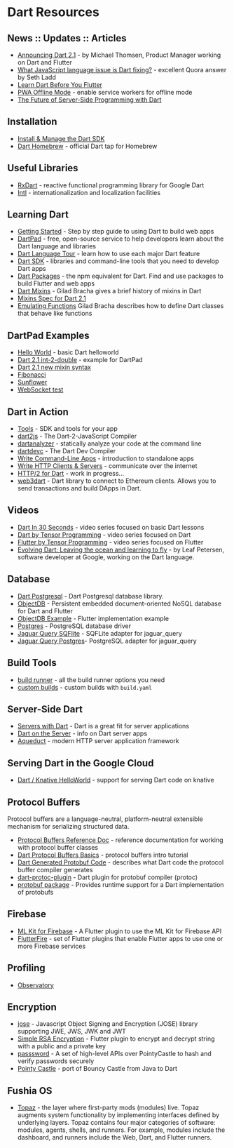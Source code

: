 # Dart Resources

## News :: Updates :: Articles
  - [Announcing Dart 2.1](https://medium.com/dartlang/announcing-dart-2-1-improved-performance-usability-9f55fca6f31a) - by Michael Thomsen, Product Manager working on Dart and Flutter
  - [What JavaScript language issue is Dart fixing?](https://bit.ly/2PPEjEF) - excellent Quora answer by Seth Ladd
  - [Learn Dart Before You Flutter](https://bit.ly/2AYtybe)
  - [PWA Offline Mode](https://bit.ly/2qHjLQN) - enable service workers for offline mode
  - [The Future of Server-Side Programming with Dart](https://bit.ly/2OBn71d)

## Installation
  - [Install & Manage the Dart SDK](https://webdev.dartlang.org/tools/sdk#install)
  - [Dart Homebrew](https://github.com/dart-lang/homebrew-dart) - official Dart tap for Homebrew

## Useful Libraries 
  - [RxDart](https://pub.dartlang.org/packages/rxdart) - reactive functional programming library for Google Dart
  - [Intl](https://pub.dartlang.org/packages/intl) - internationalization and localization facilities

## Learning Dart
  - [Getting Started](https://webdev.dartlang.org/guides/get-started) - Step by step guide to using Dart to build web apps
  - [DartPad](https://dartpad.dartlang.org/) - free, open-source service to help developers learn about the Dart language and libraries
  - [Dart Language Tour](https://www.dartlang.org/guides/language/language-tour) - learn how to use each major Dart feature
  - [Dart SDK](https://www.dartlang.org/tools/sdk) - libraries and command-line tools that you need to develop Dart apps
  - [Dart Packages](https://pub.dartlang.org/) - the npm equivalent for Dart. Find and use packages to build Flutter and web apps
  - [Dart Mixins](https://www.dartlang.org/articles/language/mixins) - Gilad Bracha gives a brief history of mixins in Dart
  - [Mixins Spec for Dart 2.1](https://github.com/dart-lang/language/blob/master/accepted/2.1/super-mixins/feature-specification.md)
  - [Emulating Functions](https://www.dartlang.org/articles/language/emulating-functions) Gilad Bracha describes how to define Dart classes that behave like functions

## DartPad Examples
  - [Hello World](https://dartpad.dartlang.org/215ba63265350c02dfbd586dfd30b8c3) - basic Dart helloworld
  - [Dart 2.1 int-2-double](https://dartpad.dartlang.org/e93b969fed77325db0b848a85f1cf78e) - example for DartPad
  - [Dart 2.1 new mixin syntax](https://dartpad.dartlang.org/b60dc2fc7ea49acecb1fd2b57bf9be57)
  - [Fibonacci](https://dartpad.dartlang.org/7d78af42d7b0aedfd92f00899f93561b)
  - [Sunflower](https://dartpad.dartlang.org/a559420eed617dab7a196b5ea0b64fba)
  - [WebSocket test](https://dartpad.dartlang.org/cb9b199b1085873de191e32a1dd5ca4f)

## Dart in Action
  - [Tools](https://www.dartlang.org/tools) - SDK and tools for your app
  - [dart2js](https://webdev.dartlang.org/tools/dart2js) - The Dart-2-JavaScript Compiler
  - [dartanalyzer](https://github.com/dart-lang/sdk/tree/master/pkg/analyzer_cli#dartanalyzer) - statically analyze your code at the command line
  - [dartdevc](https://webdev.dartlang.org/tools/dartdevc) - The Dart Dev Compiler
  - [Write Command-Line Apps](https://www.dartlang.org/tutorials/dart-vm/cmdline) - introduction to standalone apps
  - [Write HTTP Clients & Servers](https://www.dartlang.org/tutorials/dart-vm/httpserver) - communicate over the internet
  - [HTTP/2 for Dart](https://github.com/dart-lang/http2) - work in progress...
  - [web3dart](https://pub.dartlang.org/packages/web3dart) - Dart library to connect to Ethereum clients. Allows you to send transactions and build DApps in Dart.

## Videos
  - [Dart In 30 Seconds](https://www.youtube.com/results?search_query=%23DartIn30Seconds) - video series focused on basic Dart lessons
  - [Dart by Tensor Programming](https://bit.ly/2JUbmlO) - video series focused on Dart
  - [Flutter by Tensor Programming](https://bit.ly/2AZPMcL) - video series focused on Flutter
  - [Evolving Dart: Leaving the ocean and learning to fly](https://www.youtube.com/watch?v=9FA3brRCz2Q) - by Leaf Petersen, software developer at Google, working on the Dart language.

## Database
  - [Dart Postgresql](https://github.com/xxgreg/dart_postgresql) - Dart Postgresql database library.
  - [ObjectDB](https://pub.dartlang.org/packages/objectdb) - Persistent embedded document-oriented NoSQL database for Dart and Flutter
  - [ObjectDB Example](https://github.com/netz-chat/flutter_examples/blob/master/objectdb/listview/lib/main.dart) - Flutter implementation example
  - [Postgres](https://pub.dartlang.org/packages/postgres) - PostgreSQL database driver
  - [Jaguar Query SQFlite](https://pub.dartlang.org/packages/jaguar_query_sqflite) - SQFLite adapter for jaguar_query
  - [Jaguar Query Postgres](https://pub.dartlang.org/packages/jaguar_query_postgres)- PostgreSQL adapter for jaguar_query

## Build Tools
  - [build runner](https://github.com/dart-lang/build/blob/master/docs/getting_started.md) - all the build runner options you need
  - [custom builds](https://github.com/dart-lang/build/blob/master/build_config/README.md) - custom builds with `build.yaml` 

## Server-Side Dart
  - [Servers with Dart](https://dart-lang.github.io/server/) - Dart is a great fit for server applications
  - [Dart on the Server](https://dart-lang.github.io/server/server.html) - info on Dart server apps
  - [Aqueduct](https://pub.dartlang.org/packages/aqueduct) - modern HTTP server application framework

## Serving Dart in the Google Cloud
  - [Dart / Knative HelloWorld](https://github.com/knative/docs/tree/master/serving/samples/helloworld-dart) - support for serving Dart code on knative

## Protocol Buffers
Protocol buffers are a language-neutral, platform-neutral extensible mechanism for serializing structured data.

  - [Protocol Buffers Reference Doc](https://developers.google.com/protocol-buffers/docs/reference/overview) - reference documentation for working with protocol buffer classes
  - [Dart Protocol Buffers Basics](https://developers.google.com/protocol-buffers/docs/darttutorial) - protocol buffers intro tutorial
  - [Dart Generated Protobuf Code](https://developers.google.com/protocol-buffers/docs/reference/dart-generated) - describes what Dart code the protocol buffer compiler generates
  - [dart-protoc-plugin](https://github.com/dart-lang/dart-protoc-plugin) - Dart plugin for protobuf compiler (protoc)
  - [protobuf package](https://pub.dartlang.org/packages/protobuf) - Provides runtime support for a Dart implementation of protobufs

## Firebase
- [ML Kit for Firebase](https://pub.dartlang.org/packages/firebase_ml_vision) - A Flutter plugin to use the ML Kit for Firebase API
- [FlutterFire](https://github.com/flutter/plugins/blob/master/FlutterFire.md) - set of Flutter plugins that enable Flutter apps to use one or more Firebase services

## Profiling
  - [Observatory](http://dart-lang.github.io/observatory/)

## Encryption
  - [jose](https://github.com/appsup-dart/jose) - Javascript Object Signing and Encryption (JOSE) library supporting JWE, JWS, JWK and JWT
  - [Simple RSA Encryption](https://pub.dartlang.org/packages/simple_rsa) - Flutter plugin to encrypt and decrypt string with a public and a private key
  - [passsword](https://pub.dartlang.org/packages/password) - A set of high-level APIs over PointyCastle to hash and verify passwords securely
  - [Pointy Castle](https://github.com/PointyCastle/pointycastle) - port of Bouncy Castle from Java to Dart
  
## Fushia OS
  - [Topaz](https://github.com/fuchsia-mirror/topaz) - the layer where first-party mods (modules) live. Topaz augments system functionality by implementing interfaces defined by underlying layers. Topaz contains four major categories of software: modules, agents, shells, and runners. For example, modules include the dashboard, and runners include the Web, Dart, and Flutter runners.
